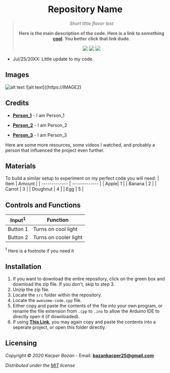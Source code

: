 <div align="center">
  <h1>Repository Name</h1>
	<blockquote>
		<p><i>Short little flavor text</i></p>
		<p><b>Here is the main description of the code. Here is a link to something <a href="https://github.com/KacperBazan/RubiksCube">cool</a>. You better click that link dude.</b></p>
		<img src=https://img.shields.io/badge/Build-Working-brightgreen> <img src=https://img.shields.io/badge/License-MIT-yellow>
		<img src=https://img.shields.io/badge/Progress-Incomplete-red>
	</blockquote>
</div>

- Jul/25/20XX: Little update to my code.

## Images
![alt text](https://IMAGE1)
![alt text]((https://IMAGE2)

## Credits
- **[Person_1](Link)** - I am Person_1

- **[Person_2](Link)** - I am Person_2

- **[Person_3](Link)** - I am Person_3

Here are some more resources, some videos I watched, and probably a person that influenced the project even further.

## Materials

To build a similar setup to experiment on my perfect code you will need:
| Item | Amount |
| ------------- | ------------- |
| Apple| 1 |
| Banana | 2 |
| Carrot | 3 |
| Doughnut | 4 |
| Egg | 5 |


## Controls and Functions

| Input<sup>1</sup>  | Function |
| ------------- | ------------- |
| Button 1  | Turns on cool light |
| Button 2  | Turns on cooler light  |
>
<sup>1</sup> Here is a footnote if you need it

## Installation
1. If you want to download the entire repository, click on the green box and download the zip file. If you don't, skip to step 3.
2. Unzip the zip file.
3. Locate the `src` folder within the repository. 
4. Locate the `awesome-code.cpp` file.
5. Either copy and paste the contents of the file into your own program, or rename the file extension from `.cpp` to `.ino` to allow the Arduino IDE to directly open it (if downloaded).
6. If using **[This Link](https://www.youtube.com/watch?v=JmvMvIphMnY)**, you may again copy and paste the contents into a seperate project, or open this folder directly.

## Licensing
*Copyright © 2020 Kacper Bazan* - Email: **bazankacper25@gmail.com**

*Distributed under the [MIT](https://github.com/FAR-Lab/RobotArmArduinoAnimation/blob/master/LICENSE) license*
